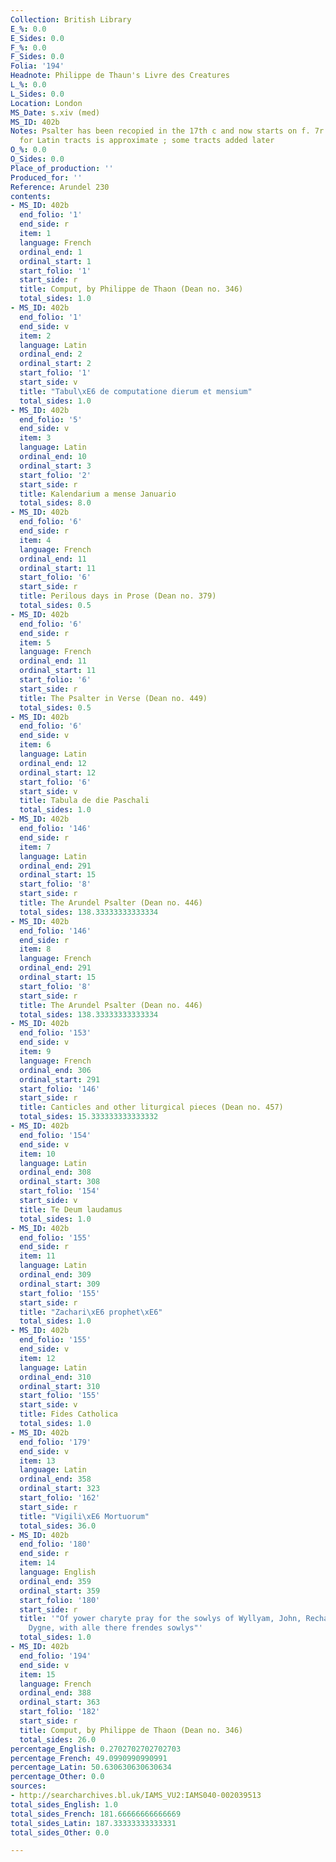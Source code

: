 ```yaml
---
Collection: British Library
E_%: 0.0
E_Sides: 0.0
F_%: 0.0
F_Sides: 0.0
Folia: '194'
Headnote: Philippe de Thaun's Livre des Creatures
L_%: 0.0
L_Sides: 0.0
Location: London
MS_Date: s.xiv (med)
MS_ID: 402b
Notes: Psalter has been recopied in the 17th c and now starts on f. 7r ; foliation
  for Latin tracts is approximate ; some tracts added later
O_%: 0.0
O_Sides: 0.0
Place_of_production: ''
Produced_for: ''
Reference: Arundel 230
contents:
- MS_ID: 402b
  end_folio: '1'
  end_side: r
  item: 1
  language: French
  ordinal_end: 1
  ordinal_start: 1
  start_folio: '1'
  start_side: r
  title: Comput, by Philippe de Thaon (Dean no. 346)
  total_sides: 1.0
- MS_ID: 402b
  end_folio: '1'
  end_side: v
  item: 2
  language: Latin
  ordinal_end: 2
  ordinal_start: 2
  start_folio: '1'
  start_side: v
  title: "Tabul\xE6 de computatione dierum et mensium"
  total_sides: 1.0
- MS_ID: 402b
  end_folio: '5'
  end_side: v
  item: 3
  language: Latin
  ordinal_end: 10
  ordinal_start: 3
  start_folio: '2'
  start_side: r
  title: Kalendarium a mense Januario
  total_sides: 8.0
- MS_ID: 402b
  end_folio: '6'
  end_side: r
  item: 4
  language: French
  ordinal_end: 11
  ordinal_start: 11
  start_folio: '6'
  start_side: r
  title: Perilous days in Prose (Dean no. 379)
  total_sides: 0.5
- MS_ID: 402b
  end_folio: '6'
  end_side: r
  item: 5
  language: French
  ordinal_end: 11
  ordinal_start: 11
  start_folio: '6'
  start_side: r
  title: The Psalter in Verse (Dean no. 449)
  total_sides: 0.5
- MS_ID: 402b
  end_folio: '6'
  end_side: v
  item: 6
  language: Latin
  ordinal_end: 12
  ordinal_start: 12
  start_folio: '6'
  start_side: v
  title: Tabula de die Paschali
  total_sides: 1.0
- MS_ID: 402b
  end_folio: '146'
  end_side: r
  item: 7
  language: Latin
  ordinal_end: 291
  ordinal_start: 15
  start_folio: '8'
  start_side: r
  title: The Arundel Psalter (Dean no. 446)
  total_sides: 138.33333333333334
- MS_ID: 402b
  end_folio: '146'
  end_side: r
  item: 8
  language: French
  ordinal_end: 291
  ordinal_start: 15
  start_folio: '8'
  start_side: r
  title: The Arundel Psalter (Dean no. 446)
  total_sides: 138.33333333333334
- MS_ID: 402b
  end_folio: '153'
  end_side: v
  item: 9
  language: French
  ordinal_end: 306
  ordinal_start: 291
  start_folio: '146'
  start_side: r
  title: Canticles and other liturgical pieces (Dean no. 457)
  total_sides: 15.333333333333332
- MS_ID: 402b
  end_folio: '154'
  end_side: v
  item: 10
  language: Latin
  ordinal_end: 308
  ordinal_start: 308
  start_folio: '154'
  start_side: v
  title: Te Deum laudamus
  total_sides: 1.0
- MS_ID: 402b
  end_folio: '155'
  end_side: r
  item: 11
  language: Latin
  ordinal_end: 309
  ordinal_start: 309
  start_folio: '155'
  start_side: r
  title: "Zachari\xE6 prophet\xE6"
  total_sides: 1.0
- MS_ID: 402b
  end_folio: '155'
  end_side: v
  item: 12
  language: Latin
  ordinal_end: 310
  ordinal_start: 310
  start_folio: '155'
  start_side: v
  title: Fides Catholica
  total_sides: 1.0
- MS_ID: 402b
  end_folio: '179'
  end_side: v
  item: 13
  language: Latin
  ordinal_end: 358
  ordinal_start: 323
  start_folio: '162'
  start_side: r
  title: "Vigili\xE6 Mortuorum"
  total_sides: 36.0
- MS_ID: 402b
  end_folio: '180'
  end_side: r
  item: 14
  language: English
  ordinal_end: 359
  ordinal_start: 359
  start_folio: '180'
  start_side: r
  title: '"Of yower charyte pray for the sowlys of Wyllyam, John, Recharde, and Elyzabeth
    Dygne, with alle there frendes sowlys"'
  total_sides: 1.0
- MS_ID: 402b
  end_folio: '194'
  end_side: v
  item: 15
  language: French
  ordinal_end: 388
  ordinal_start: 363
  start_folio: '182'
  start_side: r
  title: Comput, by Philippe de Thaon (Dean no. 346)
  total_sides: 26.0
percentage_English: 0.2702702702702703
percentage_French: 49.0990990990991
percentage_Latin: 50.630630630630634
percentage_Other: 0.0
sources:
- http://searcharchives.bl.uk/IAMS_VU2:IAMS040-002039513
total_sides_English: 1.0
total_sides_French: 181.66666666666669
total_sides_Latin: 187.33333333333331
total_sides_Other: 0.0

---
```

